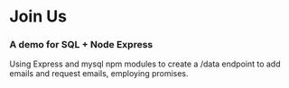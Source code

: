 # Join Us

### A demo for SQL + Node Express

Using  Express and mysql npm modules to create a /data endpoint to add emails and request emails, employing promises.



